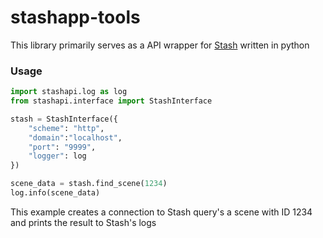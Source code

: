 # stashapp-tools
This library primarily serves as a API wrapper for [Stash](https://github.com/stashapp/stash) written in python

### Usage
```python
import stashapi.log as log
from stashapi.interface import StashInterface

stash = StashInterface({
    "scheme": "http",
    "domain":"localhost",
    "port": "9999",
    "logger": log
})

scene_data = stash.find_scene(1234)
log.info(scene_data)
```
This example creates a connection to Stash query's a scene with ID 1234 and prints the result to Stash's logs